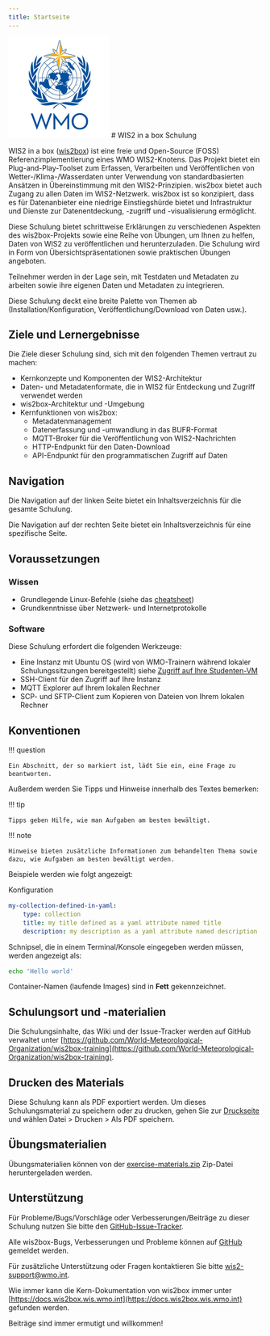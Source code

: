 ```yaml
---
title: Startseite
---
```


<img alt="WMO logo" src="assets/img/wmo-logo.png" width="200">
# WIS2 in a box Schulung

WIS2 in a box ([wis2box](https://docs.wis2box.wis.wmo.int)) ist eine freie und Open-Source (FOSS) Referenzimplementierung eines WMO WIS2-Knotens. Das Projekt bietet ein Plug-and-Play-Toolset zum Erfassen, Verarbeiten und Veröffentlichen von Wetter-/Klima-/Wasserdaten unter Verwendung von standardbasierten Ansätzen in Übereinstimmung mit den WIS2-Prinzipien. wis2box bietet auch Zugang zu allen Daten im WIS2-Netzwerk. wis2box ist so konzipiert, dass es für Datenanbieter eine niedrige Einstiegshürde bietet und Infrastruktur und Dienste zur Datenentdeckung, -zugriff und -visualisierung ermöglicht.

Diese Schulung bietet schrittweise Erklärungen zu verschiedenen Aspekten des wis2box-Projekts sowie eine Reihe von Übungen, um Ihnen zu helfen, Daten von WIS2 zu veröffentlichen und herunterzuladen. Die Schulung wird in Form von Übersichtspräsentationen sowie praktischen Übungen angeboten.

Teilnehmer werden in der Lage sein, mit Testdaten und Metadaten zu arbeiten sowie ihre eigenen Daten und Metadaten zu integrieren.

Diese Schulung deckt eine breite Palette von Themen ab (Installation/Konfiguration, Veröffentlichung/Download von Daten usw.).

## Ziele und Lernergebnisse

Die Ziele dieser Schulung sind, sich mit den folgenden Themen vertraut zu machen:

- Kernkonzepte und Komponenten der WIS2-Architektur
- Daten- und Metadatenformate, die in WIS2 für Entdeckung und Zugriff verwendet werden
- wis2box-Architektur und -Umgebung
- Kernfunktionen von wis2box:
    - Metadatenmanagement
    - Datenerfassung und -umwandlung in das BUFR-Format
    - MQTT-Broker für die Veröffentlichung von WIS2-Nachrichten
    - HTTP-Endpunkt für den Daten-Download
    - API-Endpunkt für den programmatischen Zugriff auf Daten

## Navigation

Die Navigation auf der linken Seite bietet ein Inhaltsverzeichnis für die gesamte Schulung.

Die Navigation auf der rechten Seite bietet ein Inhaltsverzeichnis für eine spezifische Seite.

## Voraussetzungen

### Wissen

- Grundlegende Linux-Befehle (siehe das [cheatsheet](./cheatsheets/linux.md))
- Grundkenntnisse über Netzwerk- und Internetprotokolle

### Software

Diese Schulung erfordert die folgenden Werkzeuge:

- Eine Instanz mit Ubuntu OS (wird von WMO-Trainern während lokaler Schulungssitzungen bereitgestellt) siehe [Zugriff auf Ihre Studenten-VM](./practical-sessions/accessing-your-student-vm.md#introduction)
- SSH-Client für den Zugriff auf Ihre Instanz
- MQTT Explorer auf Ihrem lokalen Rechner
- SCP- und SFTP-Client zum Kopieren von Dateien von Ihrem lokalen Rechner

## Konventionen

!!! question

    Ein Abschnitt, der so markiert ist, lädt Sie ein, eine Frage zu beantworten.

Außerdem werden Sie Tipps und Hinweise innerhalb des Textes bemerken:

!!! tip

    Tipps geben Hilfe, wie man Aufgaben am besten bewältigt.

!!! note

    Hinweise bieten zusätzliche Informationen zum behandelten Thema sowie dazu, wie Aufgaben am besten bewältigt werden.

Beispiele werden wie folgt angezeigt:

Konfiguration
``` {.yaml linenums="1"}
my-collection-defined-in-yaml:
    type: collection
    title: my title defined as a yaml attribute named title
    description: my description as a yaml attribute named description
```

Schnipsel, die in einem Terminal/Konsole eingegeben werden müssen, werden angezeigt als:

```bash
echo 'Hello world'
```

Container-Namen (laufende Images) sind in **Fett** gekennzeichnet.

## Schulungsort und -materialien

Die Schulungsinhalte, das Wiki und der Issue-Tracker werden auf GitHub verwaltet unter [https://github.com/World-Meteorological-Organization/wis2box-training](https://github.com/World-Meteorological-Organization/wis2box-training).

## Drucken des Materials

Diese Schulung kann als PDF exportiert werden. Um dieses Schulungsmaterial zu speichern oder zu drucken, gehen Sie zur [Druckseite](print_page) und wählen
Datei > Drucken > Als PDF speichern.

## Übungsmaterialien

Übungsmaterialien können von der [exercise-materials.zip](/exercise-materials.zip) Zip-Datei heruntergeladen werden.

## Unterstützung

Für Probleme/Bugs/Vorschläge oder Verbesserungen/Beiträge zu dieser Schulung nutzen Sie bitte den [GitHub-Issue-Tracker](https://github.com/World-Meteorological-Organization/wis2box-training/issues).

Alle wis2box-Bugs, Verbesserungen und Probleme können auf [GitHub](https://github.com/World-Meteorological-Organization/wis2box/issues) gemeldet werden.

Für zusätzliche Unterstützung oder Fragen kontaktieren Sie bitte wis2-support@wmo.int.

Wie immer kann die Kern-Dokumentation von wis2box immer unter [https://docs.wis2box.wis.wmo.int](https://docs.wis2box.wis.wmo.int) gefunden werden.

Beiträge sind immer ermutigt und willkommen!